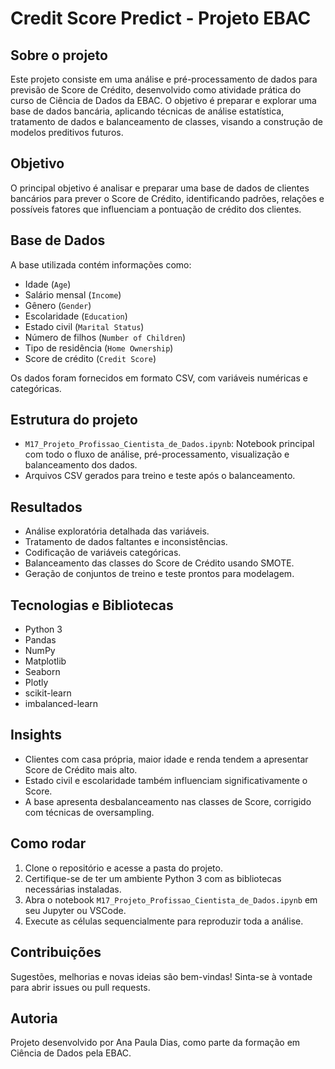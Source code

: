 # Credit Score Predict - Projeto EBAC

## Sobre o projeto
Este projeto consiste em uma análise e pré-processamento de dados para previsão de Score de Crédito, desenvolvido como atividade prática do curso de Ciência de Dados da EBAC. O objetivo é preparar e explorar uma base de dados bancária, aplicando técnicas de análise estatística, tratamento de dados e balanceamento de classes, visando a construção de modelos preditivos futuros.

## Objetivo
O principal objetivo é analisar e preparar uma base de dados de clientes bancários para prever o Score de Crédito, identificando padrões, relações e possíveis fatores que influenciam a pontuação de crédito dos clientes.

## Base de Dados
A base utilizada contém informações como:
- Idade (`Age`)
- Salário mensal (`Income`)
- Gênero (`Gender`)
- Escolaridade (`Education`)
- Estado civil (`Marital Status`)
- Número de filhos (`Number of Children`)
- Tipo de residência (`Home Ownership`)
- Score de crédito (`Credit Score`)

Os dados foram fornecidos em formato CSV, com variáveis numéricas e categóricas.

## Estrutura do projeto
- `M17_Projeto_Profissao_Cientista_de_Dados.ipynb`: Notebook principal com todo o fluxo de análise, pré-processamento, visualização e balanceamento dos dados.
- Arquivos CSV gerados para treino e teste após o balanceamento.

## Resultados
- Análise exploratória detalhada das variáveis.
- Tratamento de dados faltantes e inconsistências.
- Codificação de variáveis categóricas.
- Balanceamento das classes do Score de Crédito usando SMOTE.
- Geração de conjuntos de treino e teste prontos para modelagem.

## Tecnologias e Bibliotecas
- Python 3
- Pandas
- NumPy
- Matplotlib
- Seaborn
- Plotly
- scikit-learn
- imbalanced-learn

## Insights
- Clientes com casa própria, maior idade e renda tendem a apresentar Score de Crédito mais alto.
- Estado civil e escolaridade também influenciam significativamente o Score.
- A base apresenta desbalanceamento nas classes de Score, corrigido com técnicas de oversampling.

## Como rodar
1. Clone o repositório e acesse a pasta do projeto.
2. Certifique-se de ter um ambiente Python 3 com as bibliotecas necessárias instaladas.
3. Abra o notebook `M17_Projeto_Profissao_Cientista_de_Dados.ipynb` em seu Jupyter ou VSCode.
4. Execute as células sequencialmente para reproduzir toda a análise.

## Contribuições
Sugestões, melhorias e novas ideias são bem-vindas! Sinta-se à vontade para abrir issues ou pull requests.

## Autoria
Projeto desenvolvido por Ana Paula Dias, como parte da formação em Ciência de Dados pela EBAC.
